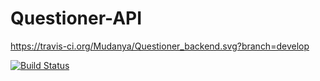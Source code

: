 # Questioner-API

https://travis-ci.org/Mudanya/Questioner_backend.svg?branch=develop

[![Build Status](https://travis-ci.org/Mudanya/Questioner-API.svg?branch=develop)](https://travis-ci.org/Mudanya/Questioner-API)
